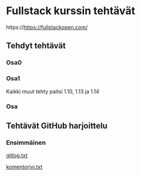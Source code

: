 # Fullstack kurssin tehtävät
https://https://fullstackopen.com/

## Tehdyt tehtävät
### Osa0
### Osa1
Kaikki muut tehty paitsi 1.10, 1.13 ja 1.14

### Osa



## Tehtävät GitHub harjoittelu

### Ensimmäinen

[gitlog.txt](https://github.com/jmkahko/fullstack_harjoitustyot/blob/master/GitHub_harjoittelu/viikko1/gitlog.txt)

[komentorivi.txt](https://github.com/jmkahko/fullstack_harjoitustyot/blob/master/GitHub_harjoittelu/viikko1/komentorivi.txt)



